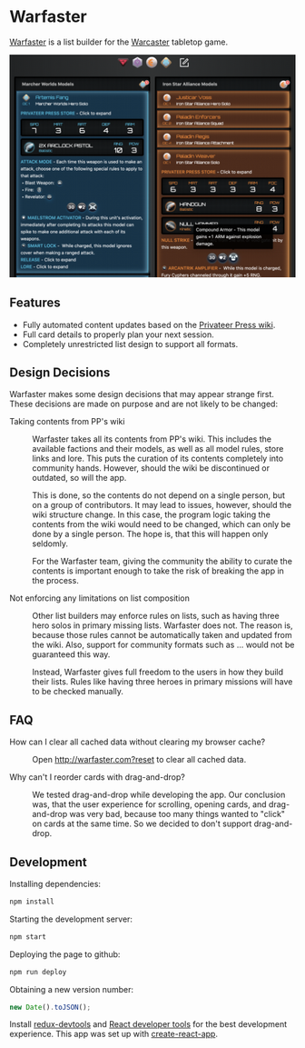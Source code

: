 # Warfaster

[Warfaster][warfaster] is a list builder for the [Warcaster][warcaster] tabletop game.

![Warfaster user interface](./Warfaster.png)

## Features

- Fully automated content updates based on the [Privateer Press wiki][warcaster-wiki].
- Full card details to properly plan your next session.
- Completely unrestricted list design to support all formats.

## Design Decisions

Warfaster makes some design decisions that may appear strange first.
These decisions are made on purpose and are not likely to be changed:

<dl>
<dt>Taking contents from PP's wiki</dt>
<dd>
<p>Warfaster takes all its contents from PP's wiki. This includes the available factions and their models, as well as all model rules, store links and lore. This puts the curation of its contents completely into community hands. However, should the wiki be discontinued or outdated, so will the app.</p>
<p>This is done, so the contents do not depend on a single person,
but on a group of contributors. It may lead to issues, however, should the wiki structure change. In this case, the program logic taking the contents from the wiki would need to be changed, which can only be done by a single person. The hope is, that this will happen only seldomly.</p>
<p>For the Warfaster team, giving the community the ability to curate the contents is important enough to take the risk of breaking the app in the process.</p>
</dd>
<dt>Not enforcing any limitations on list composition</dt>
<dd>
<p>Other list builders may enforce rules on lists, such as having three hero solos in primary missing lists. Warfaster does not. The reason is, because those rules cannot be automatically taken and updated from the wiki. Also, support for community formats such as ... would not be guaranteed this way.</p>
<p>Instead, Warfaster gives full freedom to the users in how they build their lists. Rules like having three heroes in primary missions will have to be checked manually.</p>
</dd>
</dl>

## FAQ

<dl>
<dt>How can I clear all cached data without clearing my browser cache?</dt>
<dd>
<p>Open <a href="http://warfaster.com?reset">http://warfaster.com?reset</a> to clear all cached data.</p>
</dd>
<dt>Why can't I reorder cards with drag-and-drop?</dt>
<dd>
<p>We tested drag-and-drop while developing the app. Our conclusion was, that the user experience for scrolling, opening cards, and drag-and-drop was very bad, because too many things wanted to "click" on cards at the same time. So we decided to don't support drag-and-drop.</p>
</dd>
</dl>

## Development

Installing dependencies:

```bash
npm install
```

Starting the development server:

```bash
npm start
```

Deploying the page to github:

```bash
npm run deploy
```

Obtaining a new version number:

```javascript
new Date().toJSON();
```

Install [redux-devtools][redux-devtools] and [React developer tools][react-devtools] for the best development experience. This app was set up with [create-react-app][create-react-app].

[create-react-app]: https://create-react-app.dev/
[react-devtools]: https://react.dev/learn/react-developer-tools
[redux-devtools]: https://github.com/reduxjs/redux-devtools
[warcaster]: http://warcaster.com
[warcaster-wiki]: https://privateerpress.wiki/index.php?title=Warcaster
[warfaster]: http://warfaster.com
